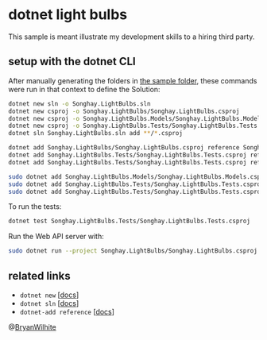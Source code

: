 # dotnet light bulbs

This sample is meant illustrate my development skills to a hiring third party.

## setup with the dotnet CLI

After manually generating the folders in [the sample folder](../dotnet-lightbulbs), these commands were run in that context to define the Solution:

```bash
dotnet new sln -o Songhay.LightBulbs.sln
dotnet new csproj -o Songhay.LightBulbs/Songhay.LightBulbs.csproj
dotnet new csproj -o Songhay.LightBulbs.Models/Songhay.LightBulbs.Models.csproj
dotnet new csproj -o Songhay.LightBulbs.Tests/Songhay.LightBulbs.Tests.csproj
dotnet sln Songhay.LightBulbs.sln add **/*.csproj

dotnet add Songhay.LightBulbs/Songhay.LightBulbs.csproj reference Songhay.LightBulbs.Models/Songhay.LightBulbs.Models.csproj
dotnet add Songhay.LightBulbs.Tests/Songhay.LightBulbs.Tests.csproj reference Songhay.LightBulbs/Songhay.LightBulbs.csproj
dotnet add Songhay.LightBulbs.Tests/Songhay.LightBulbs.Tests.csproj reference Songhay.LightBulbs.Models/Songhay.LightBulbs.Models.csproj

sudo dotnet add Songhay.LightBulbs.Models/Songhay.LightBulbs.Models.csproj package MoreLinq
sudo dotnet add Songhay.LightBulbs.Tests/Songhay.LightBulbs.Tests.csproj package MoreLinq
sudo dotnet add Songhay.LightBulbs.Tests/Songhay.LightBulbs.Tests.csproj package Newtonsoft.Json
```

To run the tests:

```bash
dotnet test Songhay.LightBulbs.Tests/Songhay.LightBulbs.Tests.csproj
```

Run the Web API server with:

```bash
sudo dotnet run --project Songhay.LightBulbs/Songhay.LightBulbs.csproj
```

## related links

* `dotnet new` [[docs](https://docs.microsoft.com/en-us/dotnet/core/tools/dotnet-new?tabs=netcore2x)]
* `dotnet sln` [[docs](https://docs.microsoft.com/en-us/dotnet/core/tools/dotnet-sln)]
* `dotnet-add reference` [[docs](https://docs.microsoft.com/en-us/dotnet/core/tools/dotnet-add-reference)]

@[BryanWilhite](https://twitter.com/bryanwilhite)
